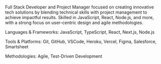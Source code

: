 <!---
kstefanelli/kstefanelli is a ✨ special ✨ repository because its `README.md` (this file) appears on your GitHub profile.
You can click the Preview link to take a look at your changes.
--->

Full Stack Developer and Project Manager focused on creating innovative tech solutions by blending technical skills with project management to achieve impactful results. Skilled in JavaScript, React, Node.js, and more, with a strong focus on user-centric design and agile methodologies.

Languages & Frameworks: JavaScript, TypeScript, React, Next.js, Node.js

Tools & Platforms: Git, GitHub, VSCode, Heroku, Vercel, Figma, Salesforce, Smartsheet

Methodologies: Agile, Test-Driven Development
